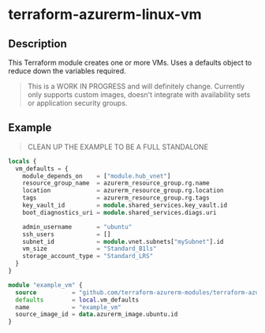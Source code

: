 # terraform-azurerm-linux-vm

## Description

This Terraform module creates one or more VMs. Uses a defaults object to reduce down the variables required.

> This is a WORK IN PROGRESS and will definitely change. Currently only supports custom images, doesn't integrate with availability sets or application security groups.

## Example

> CLEAN UP THE EXAMPLE TO BE A FULL STANDALONE

```terraform
locals {
  vm_defaults = {
    module_depends_on    = ["module.hub_vnet"]
    resource_group_name  = azurerm_resource_group.rg.name
    location             = azurerm_resource_group.rg.location
    tags                 = azurerm_resource_group.rg.tags
    key_vault_id         = module.shared_services.key_vault.id
    boot_diagnostics_uri = module.shared_services.diags.uri

    admin_username       = "ubuntu"
    ssh_users            = []
    subnet_id            = module.vnet.subnets["mySubnet"].id
    vm_size              = "Standard_B1ls"
    storage_account_type = "Standard_LRS"
  }
}

module "example_vm" {
  source          = "github.com/terraform-azurerm-modules/terraform-azurerm-linux-vm/"
  defaults        = local.vm_defaults
  name            = "example_vm"
  source_image_id = data.azurerm_image.ubuntu.id
}
```
